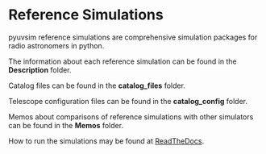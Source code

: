 # Reference Simulations

pyuvsim reference simulations are comprehensive simulation packages for radio astronomers in python.

The information about each reference simulation can be found in the **Description** folder.

Catalog files can be found in the **catalog_files** folder.

Telescope configuration files can be found in the **catalog_config** folder.

Memos about comparisons of reference simulations with other simulators can be found in the **Memos** folder.

How to run the simulations may be found at [ReadTheDocs](https://pyuvsim.readthedocs.io/en/latest/usage.html).
